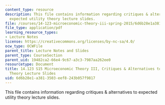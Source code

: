 ```yaml
---
content_type: resource
description: This file contains information regarding critiques & alternatives to
  expected utility theory lecture slides.
file: /courses/14-123-microeconomic-theory-iii-spring-2015/6d6b28e1a3813503eef8243b057f9817_MIT14_123S15_utility.pdf
file_type: application/pdf
learning_resource_types:
- Lecture Notes
license: https://creativecommons.org/licenses/by-nc-sa/4.0/
ocw_type: OCWFile
parent_title: Lecture Notes and Slides
parent_type: CourseSection
parent_uid: 19482ca2-66e4-9c67-a3c3-7987aa262ee0
resourcetype: Document
title: 14.123 S15 Microeconomic Theory III, Critiques & Alternatives to Expected Utility
  Theory Lecture Slides
uid: 6d6b28e1-a381-3503-eef8-243b057f9817
---
```

This file contains information regarding critiques & alternatives to expected utility theory lecture slides.